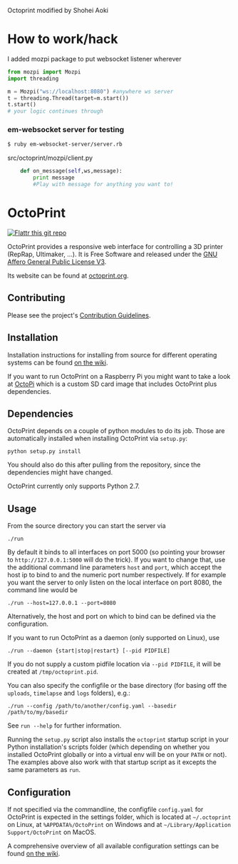 Octoprint modified by Shohei Aoki
# How to work/hack

I added mozpi package to put websocket listener wherever

```python
from mozpi import Mozpi 
import threading

m = Mozpi("ws://localhost:8080") #anywhere ws server
t = threading.Thread(target=m.start())
t.start()
# your logic continues through
```
### em-websocket server for testing
```sh
$ ruby em-websocket-server/server.rb
```

src/octoprint/mozpi/client.py
```python
    def on_message(self,ws,message):
        print message
        #Play with message for anything you want to!
```

OctoPrint
=========

[![Flattr this git repo](http://api.flattr.com/button/flattr-badge-large.png)](https://flattr.com/submit/auto?user_id=foosel&url=https://github.com/foosel/OctoPrint&title=OctoPrint&language=&tags=github&category=software)

OctoPrint provides a responsive web interface for controlling a 3D printer (RepRap, Ultimaker, ...). It is Free Software
and released under the [GNU Affero General Public License V3](http://www.gnu.org/licenses/agpl.html).

Its website can be found at [octoprint.org](http://octoprint.org).

Contributing
------------

Please see the project's [Contribution Guidelines](https://github.com/foosel/OctoPrint/blob/master/CONTRIBUTING.md).

Installation
------------

Installation instructions for installing from source for different operating systems can be found [on the wiki](https://github.com/foosel/OctoPrint/wiki#assorted-guides).

If you want to run OctoPrint on a Raspberry Pi you might want to take a look at [OctoPi](https://github.com/guysoft/OctoPi)
which is a custom SD card image that includes OctoPrint plus dependencies.

Dependencies
------------

OctoPrint depends on a couple of python modules to do its job. Those are automatically installed when installing
OctoPrint via `setup.py`:

    python setup.py install

You should also do this after pulling from the repository, since the dependencies might have changed.

OctoPrint currently only supports Python 2.7.

Usage
-----

From the source directory you can start the server via

    ./run

By default it binds to all interfaces on port 5000 (so pointing your browser to `http://127.0.0.1:5000`
will do the trick). If you want to change that, use the additional command line parameters `host` and `port`,
which accept the host ip to bind to and the numeric port number respectively. If for example you want the server
to only listen on the local interface on port 8080, the command line would be

    ./run --host=127.0.0.1 --port=8080

Alternatively, the host and port on which to bind can be defined via the configuration.

If you want to run OctoPrint as a daemon (only supported on Linux), use

    ./run --daemon {start|stop|restart} [--pid PIDFILE]

If you do not supply a custom pidfile location via `--pid PIDFILE`, it will be created at `/tmp/octoprint.pid`.

You can also specify the configfile or the base directory (for basing off the `uploads`, `timelapse` and `logs` folders),
e.g.:

    ./run --config /path/to/another/config.yaml --basedir /path/to/my/basedir

See `run --help` for further information.

Running the `setup.py` script also installs the `octoprint` startup script in your Python installation's scripts folder
(which depending on whether you installed OctoPrint globally or into a virtual env will be on your `PATH` or not). The
examples above also work with that startup script as it excepts the same parameters as `run`.


Configuration
-------------

If not specified via the commandline, the configfile `config.yaml` for OctoPrint is expected in the settings folder,
which is located at `~/.octoprint` on Linux, at `%APPDATA%/OctoPrint` on Windows and
at `~/Library/Application Support/OctoPrint` on MacOS.

A comprehensive overview of all available configuration settings can be found
[on the wiki](https://github.com/foosel/OctoPrint/wiki/Configuration).
